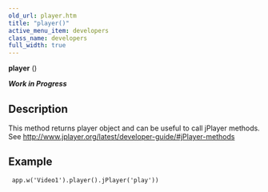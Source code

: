 ```yaml
---
old_url: player.htm
title: "player()"
active_menu_item: developers
class_name: developers
full_width: true
---
```



**player** ()

***Work in Progress***

## Description
This method returns player object and can be useful to call jPlayer methods. See <a href="http://www.jplayer.org/latest/developer-guide/#jPlayer-methods">http://www.jplayer.org/latest/developer-guide/#jPlayer-methods</a> 

## Example

     app.w('Video1').player().jPlayer('play'))

     
   

